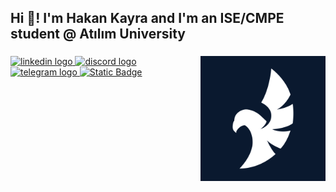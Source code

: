 <h2 align="left">Hi 👋! I'm Hakan Kayra and I'm an ISE/CMPE student @ Atılım University</h2>

###

<img align="right" height="200" src="https://raw.githubusercontent.com/hkayrad/brandResources/master/logos/Logo%20-%20White%20-%20Accent%20BG.png"  />

###

<div align="left">
  <a href="https://linkedin.com/in/hkayrad" target="_blank">
    <img src="https://img.shields.io/static/v1?message=LinkedIn&logo=linkedin&label=&color=0077B5&logoColor=white&labelColor=&style=for-the-badge" height="30" alt="linkedin logo"  />
  </a>
  <a href="https://discord.gg/a8UugQnyVe" target="_blank">
    <img src="https://img.shields.io/static/v1?message=Discord&logo=discord&label=&color=7289DA&logoColor=white&labelColor=&style=for-the-badge" height="30" alt="discord logo"  />
  </a>
  <a href="https://t.me/hkayrad" target="_blank">
    <img src="https://img.shields.io/static/v1?message=Telegram&logo=telegram&label=&color=2CA5E0&logoColor=white&labelColor=&style=for-the-badge" height="30" alt="telegram logo"  />
  </a>
  <a href="https://hkayrad.tr" target="_blank">
    <img alt="Static Badge" src="https://img.shields.io/badge/Website-gray?style=for-the-badge&logo=About.me&logoColor=white" height="30" alt="about me website logo" >
  </a>
</div>

###

